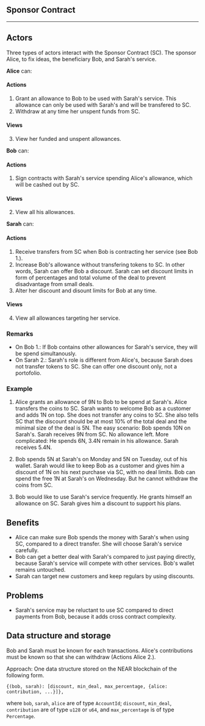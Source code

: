Sponsor Contract  
-----------------------------
-----------------------------

Actors
------
Three types of actors interact with the Sponsor Contract (SC). The sponsor Alice, to fix ideas, the beneficiary Bob, and Sarah's service. 

**Alice** can:

#### Actions
1. Grant an allowance to Bob to be used with Sarah's service. This allowance can only be used with Sarah's and will be transfered to SC. 
2. Withdraw at any time her unspent funds from SC. 

#### Views
3. View her funded and unspent allowances.

**Bob** can:

#### Actions
1. Sign contracts with Sarah's service spending Alice's allowance, which will be cashed out by SC. 

#### Views
2. View all his allowances.

**Sarah** can:

#### Actions
1. Receive transfers from SC when Bob is contracting her service (see Bob 1.).
2. Increase Bob's allowance without transfering tokens to SC. In other words, Sarah can offer Bob a discount. Sarah can set discount limits in form of percentages and total volume of the deal to prevent disadvantage from small deals.
3. Alter her discount and disount limits for Bob at any time.

#### Views
4. View all allowances targeting her service.

### Remarks 

* On Bob 1.: If Bob contains other allowances for Sarah's service, they will be spend simultanously.  
* On Sarah 2.: Sarah's role is different from Alice's, because Sarah does not transfer tokens to SC. She can offer one discount only, not a portofolio. 

### Example
1. Alice grants an allowance of 9N to Bob to be spend at Sarah's. Alice transfers the coins to SC. Sarah wants to welcome Bob as a customer and adds 1N on top. She does not transfer any coins to SC. She also tells SC that the discount should be at most 10% of the total deal and the minimal size of the deal is 5N. The easy scenario: Bob spends 10N on Sarah's. Sarah receives 9N from SC. No allowance left. More complicated: He spends 6N, 3.4N remain in his allowance. Sarah receives 5.4N.

2. Bob spends 5N at Sarah's on Monday and 5N on Tuesday, out of his wallet. Sarah would like to keep Bob as a customer and gives him a discount of 1N on his next purchase via SC, with no deal limits. Bob can spend the free 1N at Sarah's on Wednesday. But he cannot withdraw the coins from SC. 

3. Bob would like to use Sarah's service frequently. He grants himself an allowance on SC. Sarah gives him a discount to support his plans.   

Benefits
--------
* Alice can make sure Bob spends the money with Sarah's when using SC, compared to a direct transfer. She will choose Sarah's service carefully. 
* Bob can get a better deal with Sarah's compared to just paying directly, because Sarah's service will compete with other services. Bob's wallet remains untouched.  
* Sarah can target new customers and keep regulars by using discounts.    

Problems
--------
* Sarah's service may be reluctant to use SC compared to direct payments from Bob, because it adds cross contract complexity.

Data structure and storage
--------------------------
Bob and Sarah must be known for each transactions. Alice's contributions must be known so that she can withdraw (Actions Alice 2.). 

Approach: One data structure stored on the NEAR blockchain of the following form.
```
{(bob, sarah): [discount, min_deal, max_percentage, {alice: contribution, ...}]}, 
```
where `bob`, `sarah`, `alice` are of type `AccountId`; `discount`, `min_deal`, `contribution` are of type `u128` or `u64`, and `max_percentage` is of type `Percentage`.




